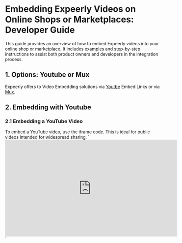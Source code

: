 # Embedding Expeerly Videos on Online Shops or Marketplaces: Developer Guide
This guide provides an overview of how to embed Expeerly videos into your online shop or marketplace. It includes examples and step-by-step instructions to assist both product owners and developers in the integration process.

## 1. Options: Youtube or Mux
Expeerly offers to Video Embedding solutions via [Youtbe](https://www.youtube.com/) Embed Links or via [Mux](https://www.mux.com/).

## 2. Embedding with Youtube
### 2.1 Embedding a YouTube Video
To embed a YouTube video, use the iframe code. This is ideal for public videos intended for widespread sharing.
`<iframe width="560" height="315" src="https://www.youtube.com/embed/nqG3JCNkb0I?si=bikBYWxuWUS6SWCu" 
        title="YouTube video player" frameborder="0" allow="accelerometer; autoplay; clipboard-write; 
        encrypted-media; gyroscope; picture-in-picture; web-share" 
        referrerpolicy="strict-origin-when-cross-origin" allowfullscreen>
</iframe>`

